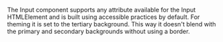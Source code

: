 The Input component supports any attribute available for the Input HTMLElement and is built using accessible practices by default. For theming it is set to the tertiary background. This way it doesn't blend with the primary and secondary backgrounds without using a border.
